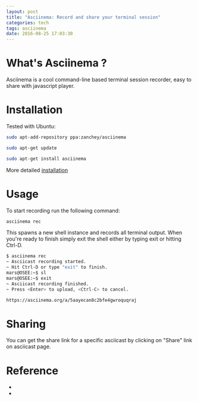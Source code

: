 ```yaml
---
layout: post
title: "Asciinema: Record and share your terminal session"
categories: tech
tags: asciinema
date: 2016-08-25 17:03:30
---
```


# What's Asciinema ?

Asciinema is a cool command-line based terminal session recorder, easy to share with javascript player.

# Installation

Tested with Ubuntu:

```bash
sudo apt-add-repository ppa:zanchey/asciinema

sudo apt-get update

sudo apt-get install asciinema
```

More detailed [installation][1]

# Usage

To start recording run the following command:

```bash
asciinema rec
```

This spawns a new shell instance and records all terminal output. When you're ready to finish simply exit the shell either by typing exit or hitting Ctrl-D.

```bash
$ asciinema rec
~ Asciicast recording started.
~ Hit Ctrl-D or type "exit" to finish.
mars@OSEE:~$ sl
mars@OSEE:~$ exit
~ Asciicast recording finished.
~ Press <Enter> to upload, <Ctrl-C> to cancel.

https://asciinema.org/a/5aayecan8c2bfe4gwroquqraj
```

# Sharing

You can get the share link for a specific asciicast by clicking on "Share" link on asciicast page.

<script type="text/javascript" src="https://asciinema.org/a/5aayecan8c2bfe4gwroquqraj.js" id="asciicast-5aayecan8c2bfe4gwroquqraj" async></script>


# Reference

* [1]: https://asciinema.org/docs/installation
* [2]: https://asciinema.org/docs